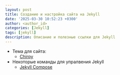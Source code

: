 ```yaml
---
layout: post
title: Создание и настройка сайта на Jekyll
date: '2025-03-30 10:52:23 +0300'
author: <author_id>
categories: [Jekyll]
tags: [jekyll]
description: Описание и полезные ссылки для Jekyll
---
```


- Тема для сайта: 
  - [Chirpy](https://chirpy.cotes.page/)
- Некоторые команды для упралвения Jekyll 
  - [Jekyll Compose](https://github.com/jekyll/jekyll-compose)


